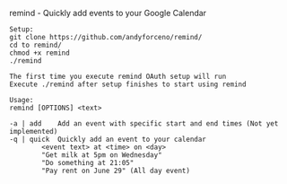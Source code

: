 remind - Quickly add events to your Google Calendar

	Setup:
	git clone https://github.com/andyforceno/remind/
	cd to remind/
	chmod +x remind
	./remind

	The first time you execute remind OAuth setup will run
	Execute ./remind after setup finishes to start using remind

	Usage: 
	remind [OPTIONS] <text>

	-a | add 	Add an event with specific start and end times (Not yet implemented)
	-q | quick	Quickly add an event to your calendar
			<event text> at <time> on <day>
			"Get milk at 5pm on Wednesday"
			"Do something at 21:05"
			"Pay rent on June 29" (All day event)
		
